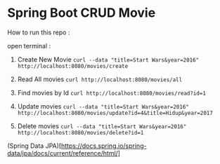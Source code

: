 # Spring Boot CRUD Movie

How to run this repo :

open terminal :
1. Create New Movie
`curl --data "title=Start Wars&year=2016" http://localhost:8080/movies/create`

2. Read All movies
`curl http://localhost:8080/movies/all`

3. Find movies by Id
`curl http://localhost:8080/movies/read?id=1`

4. Update movies
`curl --data "title=Start Wars&year=2016" http://localhost:8080/movies/update?id=4&title=Hidup&year=2017`

5. Delete movies
`curl --data "title=Start Wars&year=2016" http://localhost:8080/movies/delete?id=1`


(Spring Data JPA)[https://docs.spring.io/spring-data/jpa/docs/current/reference/html/]